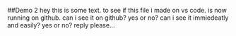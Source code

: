 ##Demo 2
hey this is some text. to see if this file i made on vs code. is now running on github. can i see it on github? yes or no? can i see it immiedeatly and easily? yes or no? reply please...
